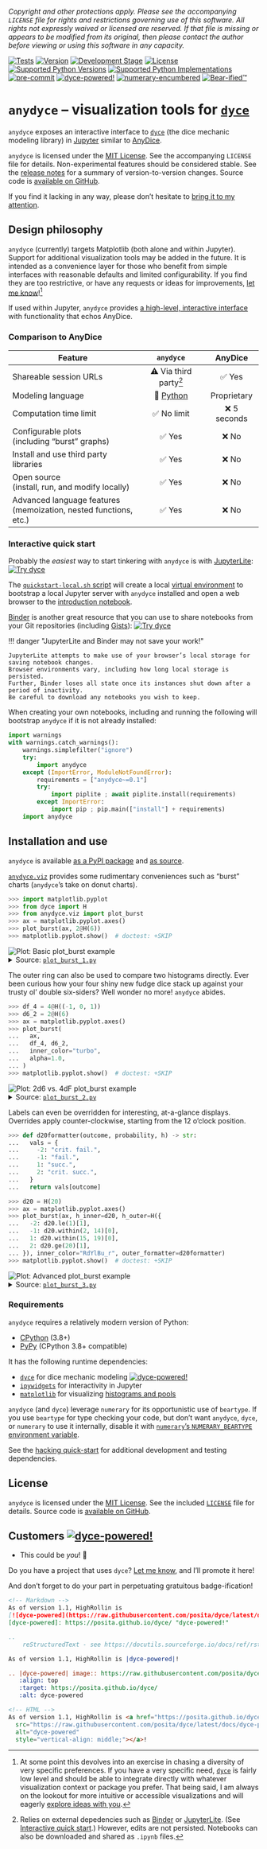<!---
  !!!!!!!!!!!!!!!!!!!!!!!!!!!!!!!!!!!!!!!!!!!!!!!!!!!!!!!!!!!!!!!!!!!!
  !!!!!!!!!!!!!!! IMPORTANT: READ THIS BEFORE EDITING! !!!!!!!!!!!!!!!
  !!!!!!!!!!!!!!!!!!!!!!!!!!!!!!!!!!!!!!!!!!!!!!!!!!!!!!!!!!!!!!!!!!!!
  Please keep each sentence on its own unwrapped line.
  It looks like crap in a text editor, but it has no effect on rendering, and it allows much more useful diffs.
  Thank you!

  WARNING: THIS DOCUMENT MUST BE SELF-CONTAINED.
  ALL LINKS MUST BE ABSOLUTE.
  This file is used on GitHub and PyPi (via setup.cfg).
  There is no guarantee that other docs/resources will be available where this content is displayed.
-->

*Copyright and other protections apply.
Please see the accompanying ``LICENSE`` file for rights and restrictions governing use of this software.
All rights not expressly waived or licensed are reserved.
If that file is missing or appears to be modified from its original, then please contact the author before viewing or using this software in any capacity.*

[![Tests](https://github.com/posita/anydyce/actions/workflows/unit-tests.yaml/badge.svg)](https://github.com/posita/anydyce/actions/workflows/unit-tests.yaml)
[![Version](https://img.shields.io/pypi/v/anydyce/0.1.6.svg)](https://pypi.org/project/anydyce/0.1.6/)
[![Development Stage](https://img.shields.io/pypi/status/anydyce/0.1.6.svg)](https://pypi.org/project/anydyce/0.1.6/)
[![License](https://img.shields.io/pypi/l/anydyce/0.1.6.svg)](http://opensource.org/licenses/MIT)
[![Supported Python Versions](https://img.shields.io/pypi/pyversions/anydyce/0.1.6.svg)](https://pypi.org/project/anydyce/0.1.6/)
[![Supported Python Implementations](https://img.shields.io/pypi/implementation/anydyce/0.1.6.svg)](https://pypi.org/project/anydyce/0.1.6/)
[![pre-commit](https://img.shields.io/badge/pre--commit-enabled-brightgreen?logo=pre-commit&logoColor=white)](https://github.com/pre-commit/pre-commit)
[![``dyce``-powered!](https://raw.githubusercontent.com/posita/dyce/latest/docs/dyce-powered.svg)](https://posita.github.io/dyce/)
[![``numerary``-encumbered](https://raw.githubusercontent.com/posita/numerary/latest/docs/numerary-encumbered.svg)](https://posita.github.io/numerary/)
[![Bear-ified™](https://raw.githubusercontent.com/beartype/beartype-assets/main/badge/bear-ified.svg)](https://beartype.rtfd.io/)

# ``anydyce`` – visualization tools for [``dyce``](https://posita.github.io/dyce/)

``anydyce`` exposes an interactive interface to [``dyce``](https://posita.github.io/dyce/) (the dice mechanic modeling library) in [Jupyter](https://jupyter.org/) similar to [AnyDice](https://anydice.com/).

``anydyce`` is licensed under the [MIT License](https://opensource.org/licenses/MIT).
See the accompanying ``LICENSE`` file for details.
Non-experimental features should be considered stable.
See the [release notes](https://posita.github.io/anydyce/0.1/notes/) for a summary of version-to-version changes.
Source code is [available on GitHub](https://github.com/posita/anydyce).

If you find it lacking in any way, please don’t hesitate to [bring it to my attention](https://posita.github.io/anydyce/0.1/contrib/).

## Design philosophy

``anydyce`` (currently) targets Matplotlib (both alone and within Jupyter).
Support for additional visualization tools may be added in the future.
It is intended as a convenience layer for those who benefit from simple interfaces with reasonable defaults and limited configurability.
If you find they are too restrictive, or have any requests or ideas for improvements, [let me know](https://posita.github.io/anydyce/0.1/contrib/#starting-discussions-and-filing-issues)![^1]

[^1]:

    At some point this devolves into an exercise in chasing a diversity of very specific preferences.
    If you have a very specific need, [``dyce``](https://posita.github.io/dyce/) is fairly low level and should be able to integrate directly with whatever visualization context or package you prefer.
    That being said, I am always on the lookout for more intuitive or accessible visualizations and will eagerly [explore ideas with you](https://posita.github.io/anydyce/0.1/contrib/#starting-discussions-and-filing-issues).

If used within Jupyter, ``anydyce`` provides [a high-level, interactive interface](https://posita.github.io/anydyce/0.1/anydyce/#anydyce.viz.jupyter_visualize) with functionality that echos AnyDice.

### Comparison to AnyDice

| Feature | ``anydyce`` | AnyDice |
|---|:---:|:---:|
| Shareable session URLs | ⚠️ Via third party[^2] | ✅ Yes |
| Modeling language | 🐍 [Python](https://www.python.org/) | Proprietary |
| Computation time limit | ✅ No limit | ❌ 5 seconds |
| Configurable plots<br>(including “burst” graphs) | ✅ Yes | ❌ No |
| Install and use third party libraries | ✅ Yes | ❌ No |
| Open source<br>(install, run, and modify locally) | ✅ Yes | ❌ No |
| Advanced language features<br>(memoization, nested functions, etc.) | ✅ Yes | ❌ No |

[^2]:

    Relies on external depedencies such as [Binder](https://mybinder.org/) or [JupyterLite](https://jupyterlite.readthedocs.io/en/latest/).
    (See [Interactive quick start](#interactive-quick-start).)
    However, edits are not persisted.
    Notebooks can also be downloaded and shared as ``.ipynb`` files.

### Interactive quick start

Probably the _easiest_ way to start tinkering with ``anydyce`` is with [JupyterLite](https://jupyterlite.readthedocs.io/):
[![Try dyce](https://jupyterlite.readthedocs.io/en/latest/_static/badge.svg)](https://posita.github.io/anydyce/0.1/jupyter/lab/?path=anydyce_intro.ipynb)

The [``quickstart-local.sh`` script](https://github.com/posita/anydyce/blob/v0.1.6/quickstart-local.sh) will create a local [virtual environment](https://docs.python.org/3/library/venv.html) to bootstrap a local Jupyter server with ``anydyce`` installed and open a web browser to the [introduction notebook](https://github.com/posita/anydyce/blob/v0.1.6/docs/notebooks/anydyce_intro-ipynb).

[Binder](https://mybinder.org/) is another great resource that you can use to share notebooks from your Git repositories (including [Gists](https://gist.github.com/)):
[![Try dyce](https://mybinder.org/badge_logo.svg)](https://mybinder.org/v2/gh/posita/anydyce/HEAD?labpath=docs%2Fnotebooks%2Fanydyce_intro.ipynb)

!!! danger "JupyterLite and Binder may not save your work!"

    JupyterLite attempts to make use of your browser’s local storage for saving notebook changes.
    Browser environments vary, including how long local storage is persisted.
    Further, Binder loses all state once its instances shut down after a period of inactivity.
    Be careful to download any notebooks you wish to keep.

When creating your own notebooks, including and running the following will bootstrap ``anydyce`` if it is not already installed:

``` python
import warnings
with warnings.catch_warnings():
    warnings.simplefilter("ignore")
    try:
        import anydyce
    except (ImportError, ModuleNotFoundError):
        requirements = ["anydyce~=0.1"]
        try:
            import piplite ; await piplite.install(requirements)
        except ImportError:
            import pip ; pip.main(["install"] + requirements)
    import anydyce
```

## Installation and use

``anydyce`` is available [as a PyPI package](https://pypi.python.org/pypi/anydyce/) and [as source](https://github.com/posita/anydyce).

[``anydyce.viz``](https://posita.github.io/anydyce/0.1/anydyce.viz/) provides some rudimentary conveniences such as “burst” charts (``anydyce``’s take on donut charts).

``` python
>>> import matplotlib.pyplot
>>> from dyce import H
>>> from anydyce.viz import plot_burst
>>> ax = matplotlib.pyplot.axes()
>>> plot_burst(ax, 2@H(6))
>>> matplotlib.pyplot.show()  # doctest: +SKIP

```

<!-- Should match any title of the corresponding plot title -->
<picture>
  <source srcset="https://raw.githubusercontent.com/posita/anydyce/v0.1.6/docs/assets/plot_burst_1_dark.png" media="(prefers-color-scheme: dark)">
  <img alt="Plot: Basic plot_burst example" src="https://raw.githubusercontent.com/posita/anydyce/v0.1.6/docs/assets/plot_burst_1_light.png#gh-light-mode-only"><span style="display: none"><img alt="Plot: Taking the lowest or highest die of 2d6" src="https://raw.githubusercontent.com/posita/anydyce/v0.1.6/docs/assets/plot_burst_1_dark.png#gh-dark-mode-only"></span>
</picture>

<details>
<summary>Source: <a href="https://raw.githubusercontent.com/posita/anydyce/v0.1.6/docs/assets/plot_burst_1.py"><code>plot_burst_1.py</code></a></summary>

``` python
--8<-- "docs/assets/plot_burst_1.py"
```
</details>

The outer ring can also be used to compare two histograms directly.
Ever been curious how your four shiny new fudge dice stack up against your trusty ol’ double six-siders?
Well wonder no more!
``anydyce`` abides.

``` python
>>> df_4 = 4@H((-1, 0, 1))
>>> d6_2 = 2@H(6)
>>> ax = matplotlib.pyplot.axes()
>>> plot_burst(
...   ax,
...   df_4, d6_2,
...   inner_color="turbo",
...   alpha=1.0,
... )
>>> matplotlib.pyplot.show()  # doctest: +SKIP

```

<!-- Should match any title of the corresponding plot title -->
<picture>
  <source srcset="https://raw.githubusercontent.com/posita/anydyce/v0.1.6/docs/assets/plot_burst_2_dark.png" media="(prefers-color-scheme: dark)">
  <img alt="Plot: 2d6 vs. 4dF plot_burst example" src="https://raw.githubusercontent.com/posita/anydyce/v0.1.6/docs/assets/plot_burst_2_light.png#gh-light-mode-only"><span style="display: none"><img alt="Plot: Taking the lowest or highest die of 2d6" src="https://raw.githubusercontent.com/posita/anydyce/v0.1.6/docs/assets/plot_burst_2_dark.png#gh-dark-mode-only"></span>
</picture>

<details>
<summary>Source: <a href="https://raw.githubusercontent.com/posita/anydyce/v0.1.6/docs/assets/plot_burst_2.py"><code>plot_burst_2.py</code></a></summary>

``` python
--8<-- "docs/assets/plot_burst_2.py"
```
</details>

Labels can even be overridden for interesting, at-a-glance displays.
Overrides apply counter-clockwise, starting from the 12 o’clock position.

``` python
>>> def d20formatter(outcome, probability, h) -> str:
...   vals = {
...     -2: "crit. fail.",
...     -1: "fail.",
...     1: "succ.",
...     2: "crit. succ.",
...   }
...   return vals[outcome]

>>> d20 = H(20)
>>> ax = matplotlib.pyplot.axes()
>>> plot_burst(ax, h_inner=d20, h_outer=H({
...   -2: d20.le(1)[1],
...   -1: d20.within(2, 14)[0],
...   1: d20.within(15, 19)[0],
...   2: d20.ge(20)[1],
... }), inner_color="RdYlBu_r", outer_formatter=d20formatter)
>>> matplotlib.pyplot.show()  # doctest: +SKIP

```

<!-- Should match any title of the corresponding plot title -->
<picture>
  <source srcset="https://raw.githubusercontent.com/posita/anydyce/v0.1.6/docs/assets/plot_burst_3_dark.png" media="(prefers-color-scheme: dark)">
  <img alt="Plot: Advanced plot_burst example" src="https://raw.githubusercontent.com/posita/anydyce/v0.1.6/docs/assets/plot_burst_3_light.png#gh-light-mode-only"><span style="display: none"><img alt="Plot: Taking the lowest or highest die of 2d6" src="https://raw.githubusercontent.com/posita/anydyce/v0.1.6/docs/assets/plot_burst_3_dark.png#gh-dark-mode-only"></span>
</picture>

<details>
<summary>Source: <a href="https://raw.githubusercontent.com/posita/anydyce/v0.1.6/docs/assets/plot_burst_3.py"><code>plot_burst_3.py</code></a></summary>

``` python
--8<-- "docs/assets/plot_burst_3.py"
```
</details>

### Requirements

``anydyce`` requires a relatively modern version of Python:

* [CPython](https://www.python.org/) (3.8+)
* [PyPy](http://pypy.org/) (CPython 3.8+ compatible)

It has the following runtime dependencies:

* [``dyce``](https://pypi.org/project/dyce/) for dice mechanic modeling [![``dyce``-powered!](https://raw.githubusercontent.com/posita/dyce/latest/docs/dyce-powered.svg)](https://posita.github.io/dyce/)
* [``ipywidgets``](https://ipywidgets.readthedocs.io/) for interactivity in Jupyter
* [``matplotlib``](https://matplotlib.org/) for visualizing [histograms and pools](https://posita.github.io/dyce/latest/countin/)

``anydyce`` (and ``dyce``) leverage ``numerary`` for its opportunistic use of ``beartype``. If you use ``beartype`` for type checking your code, but don’t want ``anydyce``, ``dyce``, or ``numerary`` to use it internally, disable it with [``numerary``’s ``NUMERARY_BEARTYPE`` environment variable](https://posita.github.io/numerary/latest/#requirements).

See the [hacking quick-start](https://posita.github.io/anydyce/0.1/contrib/#hacking-quick-start) for additional development and testing dependencies.

## License

``anydyce`` is licensed under the [MIT License](https://opensource.org/licenses/MIT).
See the included [``LICENSE``](https://posita.github.io/anydyce/0.1/license/) file for details.
Source code is [available on GitHub](https://github.com/posita/anydyce).

## Customers [![``dyce``-powered!](https://raw.githubusercontent.com/posita/dyce/latest/docs/dyce-powered.svg)](https://posita.github.io/dyce/)

* This could be _you_! 👋

Do you have a project that uses ``dyce``?
[Let me know](https://posita.github.io/anydyce/0.1/contrib/#starting-discussions-and-filing-issues), and I’ll promote it here!

And don’t forget to do your part in perpetuating gratuitous badge-ification!

``` markdown
<!-- Markdown -->
As of version 1.1, HighRollin is
[![dyce-powered](https://raw.githubusercontent.com/posita/dyce/latest/docs/dyce-powered.svg)][dyce-powered]!
[dyce-powered]: https://posita.github.io/dyce/ "dyce-powered!"
```

``` rst
..
    reStructuredText - see https://docutils.sourceforge.io/docs/ref/rst/directives.html#image

As of version 1.1, HighRollin is |dyce-powered|!

.. |dyce-powered| image:: https://raw.githubusercontent.com/posita/dyce/latest/docs/dyce-powered.svg
   :align: top
   :target: https://posita.github.io/dyce/
   :alt: dyce-powered
```

``` html
<!-- HTML -->
As of version 1.1, HighRollin is <a href="https://posita.github.io/dyce/"><img
  src="https://raw.githubusercontent.com/posita/dyce/latest/docs/dyce-powered.svg"
  alt="dyce-powered"
  style="vertical-align: middle;"></a>!
```
